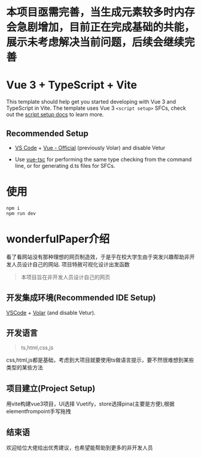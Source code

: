 # 本项目亟需完善，当生成元素较多时内存会急剧增加，目前正在完成基础的共能，展示未考虑解决当前问题，后续会继续完善

# Vue 3 + TypeScript + Vite

This template should help get you started developing with Vue 3 and TypeScript in Vite. The template uses Vue 3 `<script setup>` SFCs, check out the [script setup docs](https://v3.vuejs.org/api/sfc-script-setup.html#sfc-script-setup) to learn more.

## Recommended Setup

- [VS Code](https://code.visualstudio.com/) + [Vue - Official](https://marketplace.visualstudio.com/items?itemName=Vue.volar) (previously Volar) and disable Vetur

- Use [vue-tsc](https://github.com/vuejs/language-tools/tree/master/packages/tsc) for performing the same type checking from the command line, or for generating d.ts files for SFCs.
# 使用
```
npm i 
npm run dev
```
# wonderfulPaper介绍
看了看网站没有那种理想的网页制造效，于是乎在校大学生由于突发兴趣帮助非开发人员设计自己的网站.
项目特赦可视化设计出发函数

 >本项目旨在非开发人员设计自己的网页

## 开发集成环境(Recommended IDE Setup)

[VSCode](https://code.visualstudio.com/) + [Volar](https://marketplace.visualstudio.com/items?itemName=Vue.volar) (and disable Vetur).

## 开发语言
>ts,html,css,js

css,html,js都是基础，考虑到大项目就要使用ts做语言提示，要不然很难想到某些类型的某些方法



## 项目建立(Project Setup)
用vite构建vue3项目，UI选择 Vuetify，store选择pina(主要是方便),根据elementfrompoint手写拖拽

## 结束语
欢迎给位大佬给出优秀建议，也希望能帮助到更多的非开发人员
